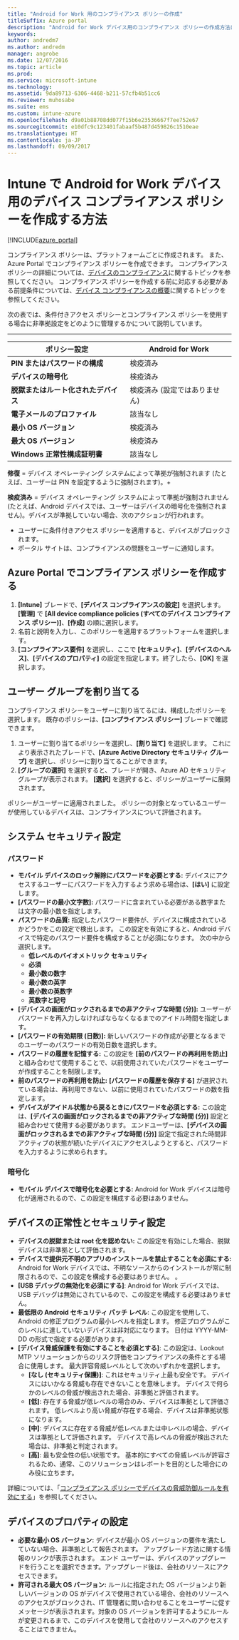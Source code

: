 ```yaml
---
title: "Android for Work 用のコンプライアンス ポリシーの作成"
titleSuffix: Azure portal
description: "Android for Work デバイス用のコンプライアンス ポリシーの作成方法について説明します。\""
keywords: 
author: andredm7
ms.author: andredm
manager: angrobe
ms.date: 12/07/2016
ms.topic: article
ms.prod: 
ms.service: microsoft-intune
ms.technology: 
ms.assetid: 9da89713-6306-4468-b211-57cfb4b51cc6
ms.reviewer: muhosabe
ms.suite: ems
ms.custom: intune-azure
ms.openlocfilehash: d9a01b88708dd077f15b6e23536667f7ee752e67
ms.sourcegitcommit: e10dfc9c123401fabaaf5b487d459826c1510eae
ms.translationtype: HT
ms.contentlocale: ja-JP
ms.lasthandoff: 09/09/2017
---
```

# <a name="how-to-create-a-device-compliance-policy-for-android-for-work-devices-in-intune"></a>Intune で Android for Work デバイス用のデバイス コンプライアンス ポリシーを作成する方法


[!INCLUDE[azure_portal](./includes/azure_portal.md)]

コンプライアンス ポリシーは、プラットフォームごとに作成されます。  また、Azure Portal でコンプライアンス ポリシーを作成できます。 コンプライアンス ポリシーの詳細については、[デバイスのコンプライアンス](device-compliance.md)に関するトピックを参照してください。 コンプライアンス ポリシーを作成する前に対応する必要がある前提条件については、[デバイス コンプライアンスの概要](device-compliance-get-started.md)に関するトピックを参照してください。

次の表では、条件付きアクセス ポリシーとコンプライアンス ポリシーを使用する場合に非準拠設定をどのように管理するかについて説明しています。

--------------------------

|**ポリシー設定**| **Android for Work** |
| --- | --- |
| **PIN またはパスワードの構成** |  検疫済み |
| **デバイスの暗号化** |  検疫済み |
| **脱獄またはルート化されたデバイス** | 検疫済み (設定ではありません) |
| **電子メールのプロファイル** | 該当なし |
| **最小 OS バージョン** | 検疫済み |
| **最大 OS バージョン** | 検疫済み |
| **Windows 正常性構成証明書** |該当なし |

**修復** = デバイス オペレーティング システムによって準拠が強制されます  (たとえば、ユーザーは PIN を設定するように強制されます)。+

**検疫済み** = デバイス オペレーティング システムによって準拠が強制されません  (たとえば、Android デバイスでは、ユーザーはデバイスの暗号化を強制されません)。デバイスが準拠していない場合、次のアクションが行われます。

- ユーザーに条件付きアクセス ポリシーを適用すると、デバイスがブロックされます。
- ポータル サイトは、コンプライアンスの問題をユーザーに通知します。

## <a name="create-a-compliance-policy-in-the-azure-portal"></a>Azure Portal でコンプライアンス ポリシーを作成する

1. **[Intune]** ブレードで、**[デバイス コンプライアンスの設定]** を選択します。 **[管理]** で **[All device compliance policies (すべてのデバイス コンプライアンス ポリシー)]**、**[作成]** の順に選択します。
2. 名前と説明を入力し、このポリシーを適用するプラットフォームを選択します。
3. **[コンプライアンス要件]** を選択し、ここで **[セキュリティ]**、**[デバイスのヘルス]**、**[デバイスのプロパティ]** の設定を指定します。終了したら、**[OK]** を選択します。

<!--- 4. Choose **Actions for noncompliance** to say what actions should happen when a device is determined as noncompliant with this policy.
5. In the **Actions for noncompliance** blade, choose **Add** to create a new action.  The action parameters blade allows you to specify the action, email recipients that should receive the notification in addition to the user of the device, and the content of the notification that you want to send.
6. The message template option allows you to create several custom emails depending on when the action is set to take. For example, you can create a message for notifications that are sent for the first time and a different message for final warning before access is blocked. The custom messages that you create can be used for all your device compliance policy.
7. Specify the **Grace period** which determines when that action to take place.  For example, you may want to send a notification as soon as the device is evaluated as noncompliant, but allow some time before enforcing the conditional access policy to block access to company resources like SharePoint online.
8. Choose **Add** to finish creating the action.
9. You can create multiple actions and the sequence in which they should occur. Choose **Ok** when you are finished creating all the actions.--->

## <a name="assign-user-groups"></a>ユーザー グループを割り当てる

コンプライアンス ポリシーをユーザーに割り当てるには、構成したポリシーを選択します。 既存のポリシーは、**[コンプライアンス ポリシー]** ブレードで確認できます。

1. ユーザーに割り当てるポリシーを選択し、**[割り当て]** を選択します。 これにより表示されたブレードで、**[Azure Active Directory セキュリティ グループ]** を選択し、ポリシーに割り当てることができます。
2. **[グループの選択]** を選択すると、ブレードが開き、Azure AD セキュリティ グループが表示されます。  **[選択]** を選択すると、ポリシーがユーザーに展開されます。

ポリシーがユーザーに適用されました。  ポリシーの対象となっているユーザーが使用しているデバイスは、コンプライアンスについて評価されます。

<!--- ##  Compliance policy settings--->

## <a name="system-security-settings"></a>システム セキュリティ設定

### <a name="password"></a>パスワード

- **モバイル デバイスのロック解除にパスワードを必要とする:** デバイスにアクセスするユーザーにパスワードを入力するよう求める場合は、**[はい]** に設定します。
- **[パスワードの最小文字数]:** パスワードに含まれている必要がある数字または文字の最小数を指定します。
- **パスワードの品質:** 指定したパスワード要件が、デバイスに構成されているかどうかをこの設定で検出します。 この設定を有効にすると、Android デバイスで特定のパスワード要件を構成することが必須になります。 次の中から選択します。
  - **低レベルのバイオメトリック セキュリティ**
  - **必須**
  - **最小数の数字**
  - **最小数の英字**
  - **最小数の英数字**
  - **英数字と記号**
- **[デバイスの画面がロックされるまでの非アクティブな時間 (分)]:** ユーザーがパスワードを再入力しなければならなくなるまでのアイドル時間を指定します。
- **[パスワードの有効期限 (日数)]:** 新しいパスワードの作成が必要となるまでのユーザーのパスワードの有効日数を選択します。
- **パスワードの履歴を記憶する:** この設定を **[前のパスワードの再利用を防止]** と組み合わせて使用することで、以前使用されていたパスワードをユーザーが作成することを制限します。
- **前のパスワードの再利用を防止:** **[パスワードの履歴を保存する]** が選択されている場合は、再利用できない、以前に使用されていたパスワードの数を指定します。
- **デバイスがアイドル状態から戻るときにパスワードを必須とする:** この設定は、**[デバイスの画面がロックされるまでの非アクティブな時間 (分)]** 設定と組み合わせて使用する必要があります。 エンドユーザーは、**[デバイスの画面がロックされるまでの非アクティブな時間 (分)]** 設定で指定された時間非アクティブの状態が続いたデバイスにアクセスしようとすると、パスワードを入力するように求められます。


### <a name="encryption"></a>暗号化

- **モバイル デバイスで暗号化を必要とする:** Android for Work デバイスは暗号化が適用されるので、この設定を構成する必要はありません。


## <a name="device-health-and-security-settings"></a>デバイスの正常性とセキュリティ設定

- **デバイスの脱獄または root 化を認めない:** この設定を有効にした場合、脱獄デバイスは非準拠として評価されます。
- **デバイスで提供元不明のアプリのインストールを禁止することを必須にする:** Android for Work デバイスでは、不明なソースからのインストールが常に制限されるので、この設定を構成する必要はありません。 。
- **[USB デバッグの無効化を必須にする]**: Android for Work デバイスでは、USB デバッグは無効にされているので、この設定を構成する必要はありません。
- **最低限の Android セキュリティ パッチ レベル**: この設定を使用して、Android の修正プログラムの最小レベルを指定します。 修正プログラムがこのレベルに達していないデバイスは非対応になります。 日付は YYYY-MM-DD の形式で指定する必要があります。
- **[デバイス脅威保護を有効にすることを必須とする]**: この設定は、Lookout MTP ソリューションからのリスク評価をコンプライアンスの条件とする場合に使用します。 最大許容脅威レベルとして次のいずれかを選択します。
  - **[なし (セキュリティ保護)]**: これはセキュリティ上最も安全です。 デバイスにはいかなる脅威も存在できないことを意味します。 デバイスで何らかのレベルの脅威が検出された場合、非準拠と評価されます。
  - **[低]**: 存在する脅威が低レベルの場合のみ、デバイスは準拠として評価されます。 低レベルより高い脅威が存在する場合、デバイスは非準拠状態になります。
  - **[中]**: デバイスに存在する脅威が低レベルまたは中レベルの場合、デバイスは準拠として評価されます。 デバイスで高レベルの脅威が検出された場合は、非準拠と判定されます。
  - **[高]**: 最も安全性の低い状態です。 基本的にすべての脅威レベルが許容されるため、通常、このソリューションはレポートを目的とした場合にのみ役に立ちます。

詳細については、「[コンプライアンス ポリシーでデバイスの脅威防御ルールを有効にする](https://docs.microsoft.com/intune-classic/deploy-use/enable-device-threat-protection-rule-in-compliance-policy)」を参照してください。

## <a name="device-property-settings"></a>デバイスのプロパティの設定

- **必要な最小 OS バージョン:** デバイスが最小 OS バージョンの要件を満たしていない場合、非準拠として報告されます。 アップグレード方法に関する情報のリンクが表示されます。 エンド ユーザーは、デバイスのアップグレードを行うことを選択できます。アップグレード後は、会社のリソースにアクセスできます。
- **許可される最大 OS バージョン:** ルールに指定された OS バージョンより新しいバージョンの OS がデバイスで使用されている場合、会社のリソースへのアクセスがブロックされ、IT 管理者に問い合わせることをユーザーに促すメッセージが表示されます。対象の OS バージョンを許可するようにルールが変更されるまで、このデバイスを使用して会社のリソースへのアクセスすることはできません。

<!--- ## Next steps

[How to monitor device compliance](device-compliance-monitor.md)--->
